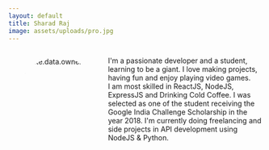 ```yaml
---
layout: default
title: Sharad Raj
image: assets/uploads/pro.jpg
---
```



<div id="gd"> 
<img id="dp" alt="{{site.data.owner.name}}" src="{{site.baseurl}}/assets/uploads/{{site.data.owner.dp}}">
<p>
I'm a passionate developer and a student, learning to be a giant. 
I love making projects, having fun and enjoy playing video games.
<br/>
I am most skilled in ReactJS, NodeJS, ExpressJS and Drinking Cold Coffee.
I was selected as one of the student receiving the Google India Challenge Scholarship in the year 2018.
I'm currently doing freelancing and side projects in API development using NodeJS & Python.
</p>
</div>

<style>

#gd{
    display: grid;
    grid-template-columns: 1fr 5fr;
}

#dp{
    border-radius: 100%;
    max-width: 30vh !important;
    padding: 1rem;
}

@media screen and (max-width: 550px){
    #gd{
        display: flex;
        flex-direction: column;
    }

    #dp{
        position: relative;
        left: 0;
        right: 0;
        margin: auto;
        margin-top: -72px !important;
    }
}
</style>